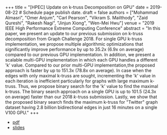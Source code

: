 +++
title = "[HPEC] Update on k-truss Decomposition on GPU"
date = 2019-08-22  # Schedule page publish date.
draft = false
authors = ["Mohammad Almasri", "Omer Anjum", "Carl Pearson", "Vikram S. Mailthody", "Zaid Qureshi", "Rakesh Nagi", "Jinjun Xiong", "Wen-Mei Hwu"]
venue = "2019 IEEE High Performance Extreme Computing Conference"
abstract = "In this paper, we present an update to our previous submission on k-truss decomposition from Graph Challenge 2018. For single GPU k-truss implementation, we propose multiple algorithmic optimizations that significantly improve performance by up to 35.2x (6.9x on average) compared to our previous GPU implementation. In addition, we present a scalable multi-GPU implementation in which each GPU handles a different 'k' value. Compared to our prior multi-GPU implementation,the proposed approach is faster by up to 151.3x (78.8x on average). In case when the edges with only maximal k-truss are sought, incrementing the 'k' value in each iteration is inefficient particularly for graphs with large maximum k-truss. Thus, we propose binary search for the 'k' value to find the maximal k-truss. The binary search approach on a single GPU is up to 101.5 (24.3x on average) faster than our 2018 $k$-truss submission. Lastly, we  show that the proposed binary search finds the maximum k-truss for \"Twitter\" graph dataset having 2.8 billion bidirectional edges in just 16 minutes on a single V100 GPU."
+++

* [pdf](/pdf/2019_almasri_hpec.pdf)
* [slides](/pdf/2019_almasri_hpec_slides.pdf)